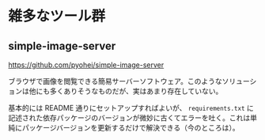# 雑多なツール群

## simple-image-server

https://github.com/pyohei/simple-image-server

ブラウザで画像を閲覧できる簡易サーバーソフトウェア。このようなソリューションは他にも多くありそうなものだが、実はあまり存在していない。

基本的には README 通りにセットアップすればよいが、 `requirements.txt` に記述された依存パッケージのバージョンが微妙に古くてエラーを吐く。これは単純にパッケージバージョンを更新するだけで解決できる（今のところは）。
